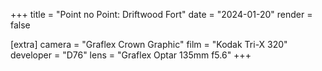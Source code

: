 +++
title =  "Point no Point: Driftwood Fort"
date =  "2024-01-20"
render = false

[extra]
camera = "Graflex Crown Graphic"
film =  "Kodak Tri-X 320"
developer =  "D76"
lens = "Graflex Optar 135mm f5.6"
+++
